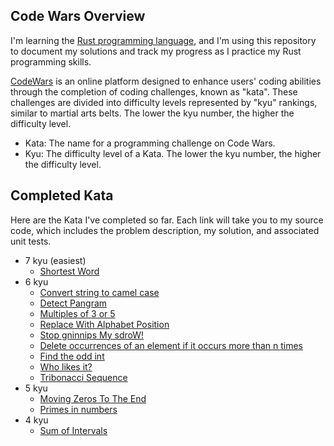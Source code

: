 ## Code Wars Overview
I'm learning the [Rust programming language](https://www.rust-lang.org/), and I'm using this repository to document my solutions and track my progress as I practice my Rust programming skills.

[CodeWars](https://www.codewars.com/) is an online platform designed to enhance users' coding abilities through the completion of coding challenges, known as "kata". These challenges are divided into difficulty levels represented by "kyu" rankings, similar to martial arts belts. The lower the kyu number, the higher the difficulty level.
- Kata: The name for a programming challenge on Code Wars.
- Kyu: The difficulty level of a Kata. The lower the kyu number, the higher the difficulty level.

## Completed Kata
Here are the Kata I've completed so far. Each link will take you to my source code, which includes the problem description, my solution, and associated unit tests.
- 7 kyu (easiest)
  - [Shortest Word](src/find_short.rs)
- 6 kyu
  - [Convert string to camel case](src/to_camel_case.rs)
  - [Detect Pangram](src/is_pangram.rs)
  - [Multiples of 3 or 5](src/multiples_of_3_or_5.rs)
  - [Replace With Alphabet Position](src/alphabet_position.rs)
  - [Stop gninnips My sdroW!](src/spin_words.rs)
  - [Delete occurrences of an element if it occurs more than n times](src/delete_nth.rs)
  - [Find the odd int](src/find_odd.rs)
  - [Who likes it?](src/likes.rs)
  - [Tribonacci Sequence](src/tribonacci.rs)
- 5 kyu
  - [Moving Zeros To The End](src/move_zeros.rs)
  - [Primes in numbers](src/prime_factors.rs)
- 4 kyu
  - [Sum of Intervals](src/sum_intervals.rs)
